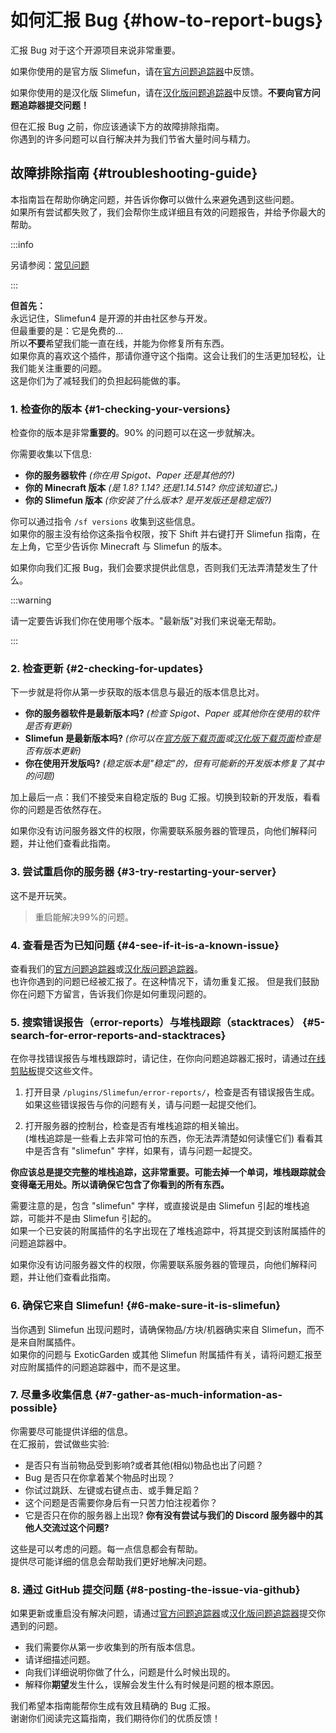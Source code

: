 # 如何汇报 Bug {#how-to-report-bugs}

汇报 Bug 对于这个开源项目来说非常重要。

如果你使用的是官方版 Slimefun，请在[官方问题追踪器](https://github.com/Slimefun/Slimefun4/issues)中反馈。

如果你使用的是汉化版 Slimefun，请在[汉化版问题追踪器](https://github.com/StarWishsama/Slimefun4/issues)中反馈。**不要向官方问题追踪器提交问题！**

但在汇报 Bug 之前，你应该通读下方的故障排除指南。  
你遇到的许多问题可以自行解决并为我们节省大量时间与精力。

## 故障排除指南 {#troubleshooting-guide}

本指南旨在帮助你确定问题，并告诉你**你**可以做什么来避免遇到这些问题。  
如果所有尝试都失败了，我们会帮你生成详细且有效的问题报告，并给予你最大的帮助。

:::info

另请参阅：[常见问题](/Common-Issues)

:::

**但首先：**  
永远记住，Slimefun4 是开源的并由社区参与开发。  
但最重要的是：它是免费的…  
所以**不要**希望我们能一直在线，并能为你修复所有东西。  
如果你真的喜欢这个插件，那请你遵守这个指南。这会让我们的生活更加轻松，让我们能关注重要的问题。  
这是你们为了减轻我们的负担起码能做的事。

### 1. 检查你的版本 {#1-checking-your-versions}

检查你的版本是非常**重要的**。90% 的问题可以在这一步就解决。

你需要收集以下信息:

* **你的服务器软件** *(你在用 Spigot、Paper 还是其他的?)*
* **你的 Minecraft 版本** *(是 1.8? 1.14? 还是1.14.514? 你应该知道它。)*
* **你的 Slimefun 版本** *(你安装了什么版本? 是开发版还是稳定版?)*

你可以通过指令 `/sf versions` 收集到这些信息。  
如果你的服主没有给你这条指令权限，按下 Shift 并右键打开 Slimefun 指南，在左上角，它至少告诉你 Minecraft 与 Slimefun 的版本。

如果你向我们汇报 Bug，我们会要求提供此信息，否则我们无法弄清楚发生了什么。  

:::warning

请一定要告诉我们你在使用哪个版本。"最新版"对我们来说毫无帮助。

:::

### 2. 检查更新 {#2-checking-for-updates}

下一步就是将你从第一步获取的版本信息与最近的版本信息比对。

* **你的服务器软件是最新版本吗?** *(检查 Spigot、Paper 或其他你在使用的软件是否有更新)*
* **Slimefun 是最新版本吗?** *(你可以在[官方版下载页面](https://thebusybiscuit.github.io/builds/TheBusyBiscuit/Slimefun4/master/)或[汉化版下载页面](https://github.com/StarWishsama/Slimefun4/releases)检查是否有版本更新)*
* **你在使用开发版吗?** *(稳定版本是"稳定"的，但有可能新的开发版本修复了其中的问题)*

加上最后一点：我们不接受来自稳定版的 Bug 汇报。切换到较新的开发版，看看你的问题是否依然存在。

如果你没有访问服务器文件的权限，你需要联系服务器的管理员，向他们解释问题，并让他们查看此指南。

### 3. 尝试重启你的服务器 {#3-try-restarting-your-server}

这不是开玩笑。

> 重启能解决99%的问题。

### 4. 查看是否为已知问题 {#4-see-if-it-is-a-known-issue}

查看我们的[官方问题追踪器](https://github.com/Slimefun/Slimefun4/issues)或[汉化版问题追踪器](https://github.com/StarWishsama/Slimefun4/issues)。  
也许你遇到的问题已经被汇报了。在这种情况下，请勿重复汇报。
但是我们鼓励你在问题下方留言，告诉我们你是如何重现问题的。

### 5. 搜索错误报告（error-reports）与堆栈跟踪（stacktraces） {#5-search-for-error-reports-and-stacktraces}

在你寻找错误报告与堆栈跟踪时，请记住，在你向问题追踪器汇报时，请通过[在线剪贴板](https://pastebin.com/)提交这些文件。

1. 打开目录 `/plugins/Slimefun/error-reports/`，检查是否有错误报告生成。  
如果这些错误报告与你的问题有关，请与问题一起提交他们。

2. 打开服务器的控制台，检查是否有堆栈追踪的相关输出。  
(堆栈追踪是一些看上去非常可怕的东西，你无法弄清楚如何读懂它们)
看看其中是否含有 "slimefun" 字样，如果有，请与问题一起提交。

**你应该总是提交完整的堆栈追踪，这非常重要。可能去掉一个单词，堆栈跟踪就会变得毫无用处。所以请确保它包含了你看到的所有东西。**

需要注意的是，包含 "slimefun" 字样，或直接说是由 Slimefun 引起的堆栈追踪，可能并不是由 Slimefun 引起的。  
如果一个已安装的附属插件的名字出现在了堆栈追踪中，将其提交到该附属插件的问题追踪器中。

如果你没有访问服务器文件的权限，你需要联系服务器的管理员，向他们解释问题，并让他们查看此指南。

### 6. 确保它来自 Slimefun! {#6-make-sure-it-is-slimefun}

当你遇到 Slimefun 出现问题时，请确保物品/方块/机器确实来自 Slimefun，而不是来自附属插件。  
如果你的问题与 ExoticGarden 或其他 Slimefun 附属插件有关，请将问题汇报至对应附属插件的问题追踪器中，而不是这里。

### 7. 尽量多收集信息 {#7-gather-as-much-information-as-possible}

你需要尽可能提供详细的信息。  
在汇报前，尝试做些实验:

* 是否只有当前物品受到影响?或者其他(相似)物品也出了问题？
* Bug 是否只在你拿着某个物品时出现？
* 你试过跳跃、左键或右键点击、或手舞足蹈？
* 这个问题是否需要你身后有一只苦力怕注视着你？
* 它是否只在你的服务器上出现? **你有没有尝试与我们的 Discord 服务器中的其他人交流过这个问题?**

这些是可以考虑的问题。每一点信息都会有帮助。  
提供尽可能详细的信息会帮助我们更好地解决问题。

### 8. 通过 GitHub 提交问题 {#8-posting-the-issue-via-github}

如果更新或重启没有解决问题，请通过[官方问题追踪器](https://github.com/Slimefun/Slimefun4/issues)或[汉化版问题追踪器](https://github.com/StarWishsama/Slimefun4/issues)提交你遇到的问题。

* 我们需要你从第一步收集到的所有版本信息。
* 请详细描述问题。
* 向我们详细说明你做了什么，问题是什么时候出现的。
* 解释你**期望**发生什么，误解会发生什么有时候是问题的根本原因。

我们希望本指南能帮你生成有效且精确的 Bug 汇报。  
谢谢你们阅读完这篇指南，我们期待你们的优质反馈！
